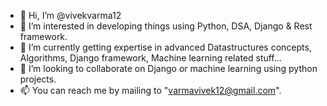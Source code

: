 - 👋 Hi, I’m @vivekvarma12
- 👀 I’m interested in developing things using Python, DSA, Django & Rest framework.
- 🌱 I’m currently getting expertise in advanced Datastructures concepts, Algorithms, Django framework, Machine learning related stuff...
- 💞️ I’m looking to collaborate on Django or machine learning using python projects.
- 📫 You can reach me by mailing to "varmavivek12@gmail.com".

<!---
vivekvarma12/vivekvarma12 is a ✨ special ✨ repository because its `README.md` (this file) appears on your GitHub profile.
You can click the Preview link to take a look at your changes.
--->
